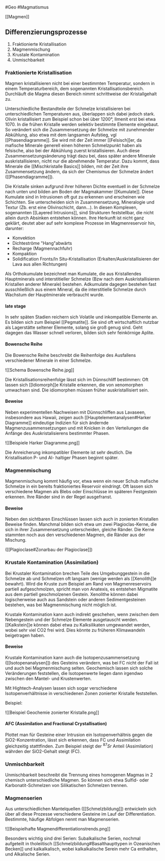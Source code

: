#Geo #Magmatismus 

[[Magmen]]

## Differenzierungsprozesse

1. Fraktionierte Kristallisation
2. Magmenmischung
3. Krustale Kontamination
4. Unmischbarkeit

### Fraktionierte Kristallisation

Magmen kristallisieren nicht bei einer bestimmten Temperatur, sondern in einem Temperaturbereich, dem sogenannten Kristallisationsbereich. Durchläuft die Magma diesen Bereich nimmt schrittweise der Kristallgehalt zu.

Unterschiedliche Bestandteile der Schmelze kristallisieren bei unterschiedlichen Temperaturen aus, überlappen sich dabei jedoch stark. Olivin kristallisiert zum Beispiel schon bei über 1200°, Ilmenit erst bei etwa 1070. In die frühen Kristalle werden selektiv bestimmte Elemente eingebaut.
So verändert sich die Zusammensetzung der Schmelze mit zunehmender Abkühlung, also etwa mit dem langsamen Aufstieg, vgl [[Phasendiagramme]]. Sie wird mit der Zeit immer [[Felsisch]]er, da mafische Minerale generell einen höheren Schmelzpunkt haben als felsische, also bei der Abkühlung zuerst kristallisieren. 
Auch diese Zusammensetzungsänderung trägt dazu bei, dass später andere Minerale auskristallisieren, nicht nur die abnehmende Temperatur. Dazu kommt, dass Minerale die [[Mischkristalle Basics]] bilden, mit der Zeit ihre Zusammensetzung ändern, da sich der Chemismus der Schmelze ändert ([[Phasendiagramme]]). 

Die Kristalle sinken aufgrund ihrer höheren Dichte eventuell in der Schmelze nach unten und bilden am Boden der Magmakammer [[Kumulate]]. Diese Kumulate sind in Intrusionen oft gut zu erkennen und erscheinen wie Schichten. Sie unterscheiden sich in Zusammensetzung, Mineralogie und Textur (Zb. erst eine Olivinschicht, dann...). In diesen Komplexen, sogenannten [[Layered Intrusions]], sind Strukturen feststellbar, die nicht allein durch Absinken entstehen können. Ihre Herkunft ist nicht ganz geklärt, deutet aber auf sehr komplexe Prozesse im Magmenreservoir hin, darunter:

- Konvektion
- Dichteströme "Hang"abwärts
- Recharge (Magmennachfuhr)
- Kompaktion
- Solidification Fronts/In Situ-Kristallisation (Erkalten/Auskristallisieren der Lava aus allen Richtungen)

Als Orthokumulate bezeichnet man Kumulate, die aus Kristallendes Hauptminerals und interstitieller Schmelze (Bzw nach dem Auskristallisieren Kristallen anderer Minerale) bestehen. Adkumulate dagegen bestehen fast ausschließlich aus einem Mineral, da die interstitielle Schmelze durch Wachstum der Hauptminerale verbraucht wurde.

#### late stage

In sehr späten Stadien reichern sich Volatile und inkompatible Elemente an. Es bilden sich zum Beispiel [[Pegmatite]]. Sie sind oft wirtschaftlich nutzbar als Lagerstätte seltener Elemente, solang sie groß genug sind. Geht dagegen das Wasser schnell verloren, bilden sich sehr feinkörnige Aplite.

#### Bowensche Reihe

Die Bowensche Reihe beschreibt die Reihenfolge des Ausfallens verschiedener Minerale in einer Schmelze.

![[Schema Bowensche Reihe.jpg]]

Die Kristallisationsreihenfolge lässt sich im Dünnschliff bestimmen: Oft lassen sich [[Idiomorph]]e Kristalle erkennen, die von xenomorphen umwachsen sind. Die idiomorphen müssen früher auskristallisiert sein.

#### Beweise

Neben experimentellen Nachweisen mit Dünnschliffen aus Lavaseen, insbesondere aus Hawaii, zeigen auch [[Hauptelementanalysen#Harker Diagramme]] eindeutige Indizien für sich ändernde Magmenzusammensetzungen und mit Knicken in den Verteilungen die Anfänge des Auskristalisierens bestimmter Phasen.

![[Beispiele Harker Diagramme.png]]

Die Anreicherung inkompatibler Elemente ist sehr deutlich. Die Kristallisation P- und Al- haltiger Phasen beginnt später.

### Magmenmischung

Magmenmischung kommt häufig vor, etwa wenn ein neuer Schub mafische Schmelze in ein bereits fraktioniertes Reservoir eindringt. Oft lassen sich verschiedene Magmen als Blebs oder Einschlüsse im späteren Festgestein erkennen. Ihre Ränder sind in der Regel ausgefranst.

#### Beweise

Neben den sichtbaren Einschlüssen lassen sich auch in zonierten Kristallen Beweise finden. Manchmal bilden sich etwa um zwei Plagioclas-Kerne, die sich in ihrer Zusammensetzung unterscheiden, gleiche Ränder. Die Kerne stammten noch aus den verschiedenen Magmen, die Ränder aus der Mischung.

([[Plagioclase#Zonarbau der Plagioclase]])

### Krustale Kontamination (Assimilation)

Bei Krustaler Kontamination brechen Teile des Umgebunggestein in die Schmelze ab und Schmelzen oft langsam (wenige werden als [[Xenolith]]e bewahrt). Wird die Kruste zum Beispiel am Rand von Magmenreservoirs partiell aufgeschmolzen, spricht man von Anatexis, es entstehen Migmatite aus dem partiell geschmolzenen Gestein. Xenolithe können dabei logischerweise auch aus Sandstein oder anderen Sedimentgesteinen bestehen, was bei Magmenmischung nicht möglich ist.

Krustale Kontamination kann auch indirekt geschehen, wenn zwischen dem Nebengestein und der Schmelze Elemente ausgetauscht werden. [[Kalkstein]]e können dabei etwa zu Kalksilikaten umgewandet werden, wobei sehr viel CO2 frei wird. Dies könnte zu früheren Klimawandeln beigetragen haben.

#### Beweise

Krustale Kontamination kann auch die Isotopenzusammensetzung ([[Isotopenanalysen]]) des Gesteins verändern, was bei FC nicht der Fall ist und auch bei Magmenmischung selten.
Geochemisch lassen sich solche Veränderungen feststellen, die Isotopenwerte liegen dann irgendwo zwischen den Mantel- und Krustenwerten.

Mit Hightech-Analysen lassen sich sogar verschiedene Isotopenverhältnisse in verschiedenen Zonen zonierter Kristalle feststellen.

Beispiel:

![[Beispiel Geochemie zonierter Kristalle.png]]

#### AFC (Assimilation and Fractional Crystallisation)

Plottet man für Gesteine einer Intrusion ein Isotopenverhältnis gegen die SiO2-Konzentration, lässt sich erkennen, dass FC und Assimilation gleichzeitig statttfinden. Zum Beispiel steigt der $^{87}Sr$ Anteil (Assimilation) währden der SiO2-Gehalt steigt (FC).

### Unmischbarkeit

Unmischbarkeit beschreibt die Trennung eines homogenen Magmas in 2 chemisch unterschiedliche Magmen. So können sich etwa Sulfid- oder Karbonatit-Schmelzen von Silikatischen Schmelzen trennen.

### Magmenserien

Aus unterschiedlichen Mantelquellen ([[Schmelzbildung]]) entwickeln sich über all diese Prozesse verschiedene Gesteine im Lauf der Differentiation. Bestimmte, häufige Abfolgen nennt man Magmenserien.

![[Beispielhafte Magmendifferentiationstrends.png]]

Besonders wichtig sind drei Serien: Subalkalische Serien, nochmal aufgeteilt in tholeiitisch [[Schmelzbildung#Basalthaupttypen in Ozeanischen Becken]] und kalkalkalisch, wobei kalkalkalische Serein mehr Ca enthalten, und Alkalische Serien.